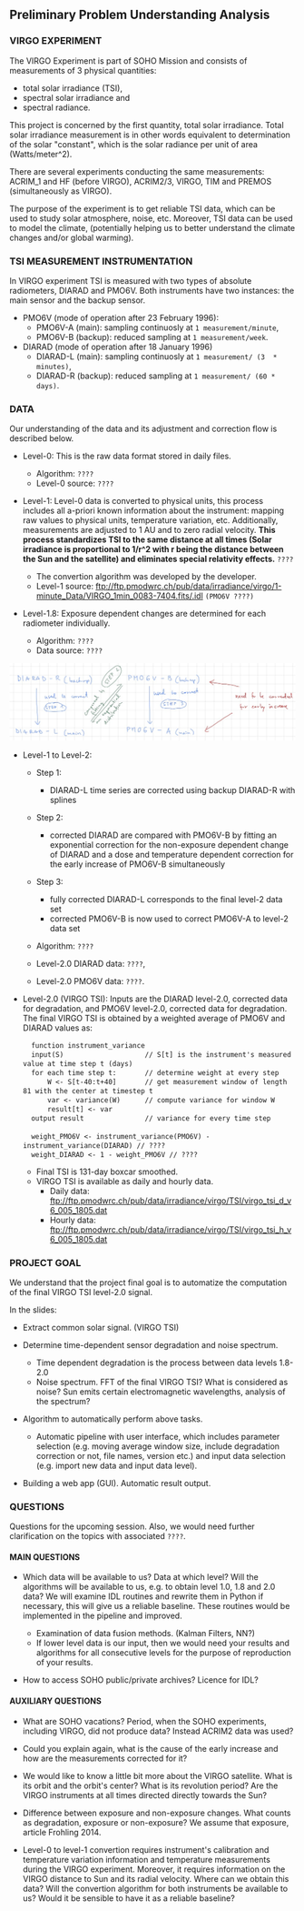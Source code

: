 ## Preliminary Problem Understanding Analysis

### VIRGO EXPERIMENT 

The VIRGO Experiment is part of SOHO Mission and consists of measurements of 3 physical quantities:

* total solar irradiance (TSI),
* spectral solar irradiance and
* spectral radiance. 

This project is concerned by the first quantity, total solar irradiance.  Total solar irradiance measurement is in other 
words equivalent to determination of the solar "constant", which is the solar radiance per unit of area (Watts/meter^2). 

There are several experiments conducting the same measurements: ACRIM_1 and HF (before VIRGO), ACRIM2/3, VIRGO, TIM and 
PREMOS (simultaneously as VIRGO).

The purpose of the experiment is to get reliable TSI data, which can be used to study solar atmosphere, noise, etc. 
Moreover, TSI data can be used to model the climate, (potentially helping us to better understand the climate changes and/or 
global warming).

### TSI MEASUREMENT INSTRUMENTATION 

In VIRGO experiment TSI is measured with two types of absolute radiometers, DIARAD and PMO6V. Both instruments have
two instances: the main sensor and the backup sensor.

* PMO6V (mode of operation after 23 February 1996): 
    * PMO6V-A (main): sampling continuosly at ```1 measurement/minute```,
    * PMO6V-B (backup): reduced sampling at ```1 measurement/week```.
* DIARAD (mode of operation after 18 January 1996)
    * DIARAD-L (main): sampling continuosly at ```1 measurement/ (3  * minutes)```,
    * DIARAD-R (backup): reduced sampling at ```1 measurement/ (60 * days)```.
    

### DATA

Our understanding of the data and its adjustment and correction flow is described below.

* Level-0: This is the raw data format stored in daily files.
    * Algorithm: ```????```
    * Level-0 source: ```????```

* Level-1: Level-0 data is converted to physical units, this process includes all a-priori
known information about the instrument: mapping raw values to physical units, temperature variation, etc. Additionally,
measurements are adjusted to 1 AU and to zero radial velocity. **This process standardizes TSI to the same distance at all
times (Solar irradiance is proportional to 1/r^2 with r being the distance between the Sun and the satellite) and eliminates
special relativity effects.** ```????```
    * The convertion algorithm was developed by the developer.
    * Level-1 source: ftp://ftp.pmodwrc.ch/pub/data/irradiance/virgo/1-minute_Data/VIRGO_1min_0083-7404.fits/.idl 
    ```(PMO6V ????)```

* Level-1.8: Exposure dependent changes are determined for each radiometer individually.
    * Algorithm: ```????```
    * Data source: ```????```

![From Level-1 to Level-2](Level1ToLevel2.jpg)

* Level-1 to Level-2:
    * Step 1:
        * DIARAD-L time series are corrected using backup DIARAD-R with splines
    * Step 2:
        * corrected DIARAD are compared with PMO6V-B by fitting an exponential correction for the non-exposure dependent
          change of DIARAD and a dose and temperature dependent correction for the early increase of PMO6V-B simultaneously
    * Step 3:
        * fully corrected DIARAD-L corresponds to the final level-2 data set
        * corrected PMO6V-B is now used to correct PMO6V-A to level-2 data set

    * Algorithm: ```????``` 
    * Level-2.0 DIARAD data: ```????```,
    * Level-2.0 PMO6V data: ```????```.

* Level-2.0 (VIRGO TSI): Inputs are the DIARAD level-2.0, corrected data for degradation, 
and PMO6V level-2.0, corrected data for degradation. The final VIRGO TSI is obtained by a weighted average of PMO6V
and DIARAD values as: 
        
        function instrument_variance
        input(S)                    // S[t] is the instrument's measured value at time step t (days)
        for each time step t:       // determine weight at every step
            W <- S[t-40:t+40]       // get measurement window of length 81 with the center at timestep t
            var <- variance(W)      // compute variance for window W
            result[t] <- var
        output result               // variance for every time step
        
        weight_PMO6V <- instrument_variance(PMO6V) - instrument_variance(DIARAD) // ????
        weight_DIARAD <- 1 - weight_PMO6V // ????
        
    * Final TSI is 131-day boxcar smoothed.
    * VIRGO TSI is available as daily and hourly data.
        * Daily data: ftp://ftp.pmodwrc.ch/pub/data/irradiance/virgo/TSI/virgo_tsi_d_v6_005_1805.dat
        * Hourly data: ftp://ftp.pmodwrc.ch/pub/data/irradiance/virgo/TSI/virgo_tsi_h_v6_005_1805.dat
    

### PROJECT GOAL

We understand that the project final goal is to automatize the computation of the final VIRGO TSI level-2.0 signal.

In the slides:

* Extract common solar signal. (VIRGO TSI)
* Determine time-dependent sensor degradation and noise spectrum.
    * Time dependent degradation is the process between data levels 1.8-2.0
    * Noise spectrum. FFT of the final VIRGO TSI? What is considered as noise? Sun emits certain electromagnetic wavelengths,
    analysis of the spectrum?
* Algorithm to automatically perform above tasks. 
    * Automatic pipeline with user interface, which includes parameter selection (e.g. moving average window size, include
    degradation correction or not, file names, version etc.) and input data selection (e.g. import new data and input data level).
    
* Building a web app (GUI). Automatic result output.


### QUESTIONS

Questions for the upcoming session. Also, we would need further clarification on the topics with associated ```????```.

#### MAIN QUESTIONS

- Which data will be available to us? Data at which level? Will the algorithms will be available to us, e.g. to obtain
level 1.0, 1.8 and 2.0 data? We will examine IDL routines and rewrite them in Python if necessary, this will
give us a reliable baseline. These routines would be implemented in the pipeline and improved.
    * Examination of data fusion methods. (Kalman Filters, NN?)
    * If lower level data is our input, then we would need your results and algorithms for all consecutive levels for 
    the purpose of reproduction of your results.

- How to access SOHO public/private archives? Licence for IDL?

#### AUXILIARY QUESTIONS

- What are SOHO vacations? Period, when the SOHO experiments, including VIRGO, did not produce data? Instead ACRIM2 data
was used?

- Could you explain again, what is the cause of the early increase and how are the measurements corrected for it?

- We would like to know a little bit more about the VIRGO satellite. What is its orbit and the orbit's center?
What is its revolution period? Are the VIRGO instruments at all times directed directly towards the Sun?

- Difference between exposure and non-exposure changes. What counts as degradation, exposure or non-exposure? We assume
that exposure, article Frohling 2014. 

- Level-0 to level-1 convertion requires instrument's calibration and temperature variation information and temperature
measurements during the VIRGO experiment. Moreover, it requires information on the VIRGO distance to Sun and its radial velocity.
 Where can we obtain this data? Will the convertion algorithm for both instruments be available to us? Would it be sensible
 to have it as a reliable baseline?
